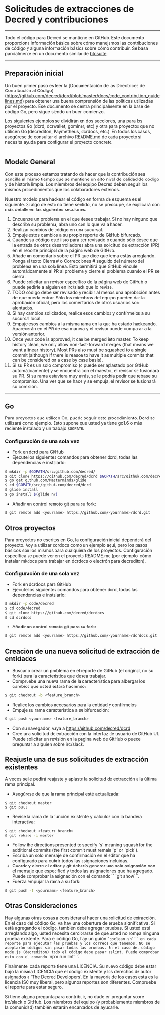 # Solicitudes de extracciones de Decred y contribuciones

---

Todo el código para Decred se mantiene en GitHub. Este documento proporciona información básica sobre cómo manejamos las contribuciones de código y alguna información básica sobre cómo contribuir. Se basa parcialmente en un documento similar de [btcsuite](https://github.com/btcsuite).

---

## Preparación inicial

Un buen primer paso es leer la [Documentación de las Directrices de Contribución al Código] (https://github.com/decred/dcrd/blob/master/docs/code_contribution_guidelines.md) para obtener una buena comprensión de las políticas utilizadas por el
proyecto. Ese documento se centra principalmente en la base de código Go, pero sigue siendo un buen comienzo.

Los siguientes ejemplos se dividirán en dos secciones, una para los proyectos Go (dcrd, dcrwallet, gominer, etc) y otra para proyectos que no utilicen Go (decrediton, Paymetheus, dcrdocs, etc.). En todos los casos, asegúrese de consultar el archivo README.md de cada proyecto si necesita ayuda para configurar el proyecto concreto.

---

## Modelo General

Con este proceso estamos tratando de hacer que la contribución sea sencilla al mismo tiempo que se mantiene un alto nivel de calidad de código y de historia limpia. Los miembros del equipo Decred deben seguir los mismos procedimientos que los colaboradores externos.

Nuestro modelo para hackear el código en forma de esquema es el siguiente. Si algo de esto no tiene sentido, no se preocupe, se explicará con más detalle en las siguientes secciones.

1. Encuentre un problema en el que desee trabajar. Si no hay ninguno que describa su problema, abra uno con lo que va a hacer.
1. Realizar cambios de código en una sucursal.
1. Empuje estos cambios a su propio reporte de GitHub bifurcado.
1. Cuando su código esté listo para ser revisado o cuando sólo desee que la entrada de otros desarrolladores abra una solicitud de extracción (PR) en el reporte principal de la página web de GitHub.
1. Añade un comentario sobre el PR que dice que tema estás arreglando. Ponga el texto Cierra # o Correcciones # seguido del número del problema en una sola línea. Esto permitirá que GitHub vincule automáticamente al PR al problema y cierre el problema cuando el PR se cierra.
1. Puede solicitar un revisor específico de la página web de GitHub o puede pedirle a alguien en irc/slack que lo revise.
1. TODO código debe ser revisado y recibir al menos una aprobación antes de que pueda entrar. Sólo los miembros del equipo pueden dar la aprobación oficial, pero los comentarios de otros usuarios son alentados.
1. Si hay cambios solicitados, realice esos cambios y confírmelos a su sucursal local.
1. Empuje esos cambios a la misma rama en la que ha estado hackeando. Aparecerán en el PR de esa manera y el revisor puede comparar a la versión anterior.
1. Once your code is approved, it can be merged into master.  To keep history clean, we only allow non-fast-forward merges (that means we want a linear history).  Most PRs also must be squashed to a single commit (although if there is reason to have it as multiple commits that can be considered on a case by case basis).
1. Si su PR es un solo compromiso (o puede ser aplastado por GitHub automáticamente) y se encuentra con el maestro, el revisor se fusionará su PR. Si su rama estuviera muy atrás, se le podría pedir que rebase su compromiso. Una vez que se hace y se empuja, el revisor se fusionará su comisión.

---

## Go 

Para proyectos que utilicen Go, puede seguir este procedimiento. Dcrd se utilizará como ejemplo. Esto supone que usted ya tiene go1.6 o más reciente instalado y un trabajo `$GOPATH`.

### Configuración de una sola vez
- Fork en dcrd para GitHub
- Ejecute los siguientes comandos para obtener dcrd, todas las dependencias e instalarlo:

```bash
$ mkdir -p $GOPATH/src/github.com/decred/
$ git clone https://github.com/decred/dcrd $GOPATH/src/github.com/decred/dcrd
$ go get github.com/Masterminds/glide
$ cd $GOPATH/src/github.com/decred/dcrd
$ glide install
$ go install $(glide nv)
```

- Añadir un control remoto git para su fork:

```bash
$ git remote add <yourname> https://github.com/<yourname>/dcrd.git
```

## Otros proyectos

Para proyectos no escritos en Go, la configuración inicial dependerá del proyecto. Voy a utilizar dcrdocs como un ejemplo aquí, pero los pasos básicos son los mismos para cualquiera de los proyectos. Configuración específica se puede ver en el proyecto README.md (por ejemplo, cómo instalar mkdocs para trabajar en dcrdocs o electrón para decrediton).

### Configuración de una sola vez
- Fork en dcrdocs para GitHub
- Ejecute los siguientes comandos para obtener dcrd, todas las dependencias e instalarlo:

```bash
$ mkdir -p code/decred
$ cd code/decred
$ git clone https://github.com/decred/dcrdocs
$ cd dcrdocs
```

- Añadir un control remoto git para su fork:

```bash
$ git remote add <yourname> https://github.com/<yourname>/dcrdocs.git
```

## Creación de una nueva solicitud de extracción de entidades
- Buscar o crear un problema en el reporte de GitHub (el original, no su fork) para la característica que desea trabajar.
- Compruebe una nueva rama de la característica para albergar los cambios que usted estará haciendo:

```bash
$ git checkout -b <feature_branch>
```
- Realice los cambios necesarios para la entidad y confírmelos
- Empuje su rama característica a su bifurcación:

```bash
$ git push <yourname> <feature_branch>
```
- Con su navegador, vaya a https://github.com/decred/dcrd
- Cree una solicitud de extracción con la interfaz de usuario de GitHub UI. Puede solicitar un revisión en la página web de GitHub o puede preguntar a alguien sobre irc/slack.

## Reajuste una de sus solicitudes de extracción existentes

A veces se le pedirá reajuste y aplaste la solicitud de extracción a la última rama principal.

- Asegúrese de que la rama principal esté actualizada:

```bash
$ git checkout master
$ git pull
```
- Revise la rama de la función existente y calculos con la bandera interactiva:

```bash
$ git checkout <feature_branch>
$ git rebase -i master
```
- Follow the directions presented to specify 's' meaning squash for the additional commits (the first commit must remain 'p' or 'pick').
- Escriba un solo mensaje de confirmación en el editor que ha configurado para cubrir todos las asignaciones incluidas.
- Guarde y cierre el editor y git debería generar una sola asignación con el mensaje que especificó y todos las asignaciones que ha agregado. Puede comprobar la asignación con el comando `` `git show```.
- Fuerza empujar la rama a su fork:

```bash
$ git push -f <yourname> <feature_branch>
```

## Otras Consideraciones

Hay algunas otras cosas a considerar al hacer una solicitud de extracción. En el caso del código Go, ya hay una cobertura de prueba significativa. Si está agregando el código, también debe agregar pruebas. Si usted está arreglando algo, usted necesita cerciorarse de que usted no rompa ninguna prueba existente. Para el código Go, hay un guión `` `goclean.sh``` en cada reporte para ejecutar las pruebas y los correos que tenemos. NO se aceptarán códigos sin pasar todas las pruebas. En el caso del código node.js (decrediton) todo el código debe pasar eslint. Puede comprobar esto con el comando `` `npm run lint```.

Finalmente, cada reporte tiene una LICENCIA. Su nuevo código debe estar bajo la misma LICENCIA que el código existente y los derechos de autor asignados a 'The Decred Developers'. En la mayoría de los casos esta es la licencia ISC muy liberal, pero algunos reportes son diferentes. Compruebe el reporte para estar seguro.

Si tiene alguna pregunta para contribuir, no dude en preguntar sobre irc/slack o GitHub. Los miembros del equipo (y probablemente miembros de la comunidad) también estarán encantados de ayudarle.
